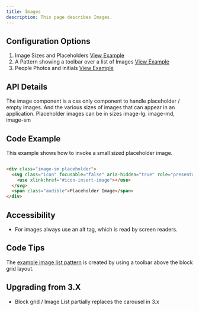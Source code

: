 ```yaml
---
title: Images  
description: This page describes Images.
---
```


## Configuration Options

1. Image Sizes and Placeholders [View Example]( ../components/images/example-index)
2. A Pattern showing a toolbar over a list of Images [View Example]( ../components/images/example-image-list)
2. People Photos and initials [View Example]( ../components/images/example-photos)

## API Details

The image component is a css only component to handle placeholder / empty images. And the various sizes of images that can appear in an application.
Placeholder images can be in sizes image-lg. image-md, image-sm

## Code Example

This example shows how to invoke a small sized placeholder image.

```html

<div class="image-sm placeholder">
  <svg class="icon" focusable="false" aria-hidden="true" role="presentation">
    <use xlink:href="#icon-insert-image"></use>
  </svg>
  <span class="audible">Placeholder Image</span>
</div>


```

## Accessibility

-  For images always use an alt tag, which is read by screen readers.

## Code Tips

The [example image list pattern]( ../components/images/example-image-list) is created by using a toolbar above the block grid layout.

## Upgrading from 3.X

-   Block grid / Image List partially replaces the carousel in 3.x
